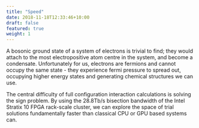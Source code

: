 ```yaml
---
title: "Speed"
date: 2018-11-18T12:33:46+10:00
draft: false
featured: true
weight: 1
---
```


A bosonic ground state of a system of electrons is trivial to find; they would attach to the most electropositive atom centre in the system, and become a condensate. Unfortunately for us, electrons are fermions and cannot occupy the same state - they experience fermi pressure to spread out, occupying higher energy states and generating chemical structures we can use.

The central difficulty of full configuration interaction calculations is solving the sign problem. By using the 28.8Tb/s bisection bandwidth of the Intel Stratix 10 FPGA rack-scale cluster, we can explore the space of trial solutions fundamentally faster than classical CPU or GPU based systems can.